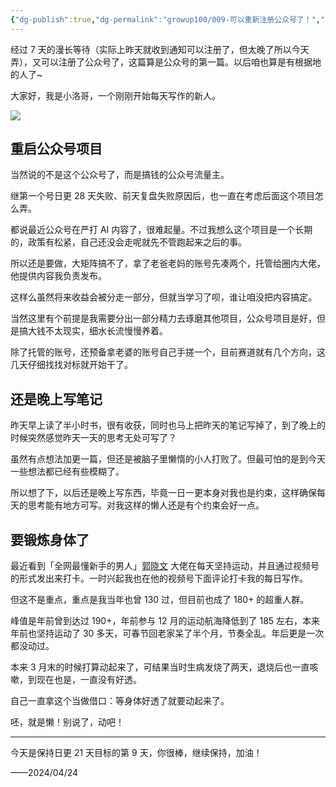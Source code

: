 ```yaml
---
{"dg-publish":true,"dg-permalink":"growup100/009-可以重新注册公众号了！","permalink":"/growup100/009-可以重新注册公众号了！/","tags":["小洛哥成长笔记"],"noteIcon":"1","created":"2024-04-24","updated":"2024-04-24"}
---
```


经过 7 天的漫长等待（实际上昨天就收到通知可以注册了，但太晚了所以今天弄），又可以注册了公众号了，这篇算是公众号的第一篇。以后咱也算是有根据地的人了~

大家好，我是小洛哥，一个刚刚开始每天写作的新人。

![](http://img.xlg.life/images/202404241811192.png)

## 重启公众号项目
当然说的不是这个公众号了，而是搞钱的公众号流量主。

继第一个号日更 28 天失败、前天复盘失败原因后，也一直在考虑后面这个项目怎么弄。

都说最近公众号在严打 AI 内容了，很难起量。不过我想么这个项目是一个长期的，政策有松紧，自己还没会走呢就先不管跑起来之后的事。

所以还是要做，大矩阵搞不了，拿了老爸老妈的账号先凑两个，托管给圈内大佬，他提供内容我负责发布。

这样么虽然将来收益会被分走一部分，但就当学习了呗，谁让咱没把内容搞定。

当然这里有个前提是我需要分出一部分精力去琢磨其他项目，公众号项目是好，但是搞大钱不太现实，细水长流慢慢养着。

除了托管的账号，还预备拿老婆的账号自己手搓一个，目前赛道就有几个方向，这几天仔细找找对标就开始干了。

## 还是晚上写笔记
昨天早上读了半小时书，很有收获，同时也马上把昨天的笔记写掉了，到了晚上的时候突然感觉昨天一天的思考无处可写了？

虽然有点想法加更一篇，但还是被脑子里懒惰的小人打败了。但最可怕的是到今天一些想法都已经有些模糊了。

所以想了下，以后还是晚上写东西，毕竟一日一更本身对我也是约束，这样确保每天的思考能有地方可写。对我这样的懒人还是有个约束会好一点。

## 要锻炼身体了
最近看到「全网最懂新手的男人」[郭晓文](https://mp.weixin.qq.com/s/f46gVkgpkAM2K1XifyAmtw) 大佬在每天坚持运动，并且通过视频号的形式发出来打卡。一时兴起我也在他的视频号下面评论打卡我的每日写作。

但这不是重点，重点是我当年也曾 130 过，但目前也成了 180+ 的超重人群。

峰值是年前曾到达过 190+，年前参与 12 月的运动航海降低到了 185 左右，本来年前也坚持运动了 30 多天，可春节回老家呆了半个月，节奏全乱。年后更是一次都没动过。

本来 3 月末的时候打算动起来了，可结果当时生病发烧了两天，退烧后也一直咳嗽，到现在也是，一直没有好透。

自己一直拿这个当做借口：等身体好透了就要动起来了。

呸，就是懒！别说了，动吧！

---

今天是保持日更 21 天目标的第 9 天，你很棒，继续保持，加油！

——2024/04/24